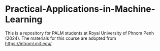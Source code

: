# Practical-Applications-in-Machine-Learning
This is a repository for PALM students at Royal University of Phnom Penh (2024). The materials for this course are adopted from https://introml.mit.edu/. 
